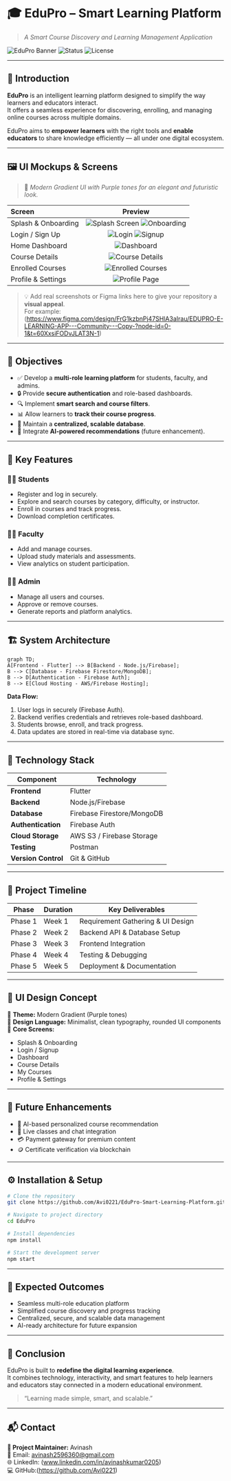 # 🎓 EduPro – Smart Learning Platform  
> _A Smart Course Discovery and Learning Management Application_

![EduPro Banner](/assets/LOGO.png)
![Status](https://img.shields.io/badge/Status-Development-blue?style=for-the-badge)
![License](https://img.shields.io/badge/License-MIT-green?style=for-the-badge)

---

## 🌟 Introduction

**EduPro** is an intelligent learning platform designed to simplify the way learners and educators interact.  
It offers a seamless experience for discovering, enrolling, and managing online courses across multiple domains.

EduPro aims to **empower learners** with the right tools and **enable educators** to share knowledge efficiently — all under one digital ecosystem.

---

## 🖼️ UI Mockups & Screens

> 🧠 _Modern Gradient UI with Purple tones for an elegant and futuristic look._

| Screen | Preview |
|:-------|:--------:|
| Splash & Onboarding | ![Splash Screen](/assets/01_LAUNCHING.jpg) ![Onboarding](/assets/02_INTRO-01.jpg) |
| Login / Sign Up | ![Login](/assets/07_LOGIN.jpg) ![Signup](/assets/06_REGISTER%20NOW.jpg) |
| Home Dashboard | ![Dashboard](/assets/16_HOME.jpg) |
| Course Details | ![Course Details](/assets/19_POPULAR%20COURSES.jpg) |
| Enrolled Courses | ![Enrolled Courses](/assets/21_COURSES%20LIST.jpg) |
| Profile & Settings | ![Profile Page](/assets/50_PROFILES.jpg) |

> 💡 Add real screenshots or Figma links here to give your repository a **visual appeal**.  
> For example:  
> (https://www.figma.com/design/FrG1kzbnPj47SHlA3aIrau/EDUPRO-E-LEARNING-APP---Community---Copy-?node-id=0-1&t=60XxsiFODvJLAT3N-1)

---

## 🎯 Objectives

- ✅ Develop a **multi-role learning platform** for students, faculty, and admins.  
- 🔒 Provide **secure authentication** and role-based dashboards.  
- 🔍 Implement **smart search and course filters**.  
- 📊 Allow learners to **track their course progress**.  
- 💾 Maintain a **centralized, scalable database**.  
- 🤖 Integrate **AI-powered recommendations** (future enhancement).  

---

## 🚀 Key Features

### 👩‍🎓 Students
- Register and log in securely.  
- Explore and search courses by category, difficulty, or instructor.  
- Enroll in courses and track progress.  
- Download completion certificates.

### 👨‍🏫 Faculty
- Add and manage courses.  
- Upload study materials and assessments.  
- View analytics on student participation.

### 🧑‍💼 Admin
- Manage all users and courses.  
- Approve or remove courses.  
- Generate reports and platform analytics.

---

## 🏗️ System Architecture

```mermaid
graph TD;
A[Frontend - Flutter] --> B[Backend - Node.js/Firebase];
B --> C[Database - Firebase Firestore/MongoDB];
B --> D[Authentication - Firebase Auth];
B --> E[Cloud Hosting - AWS/Firebase Hosting];
```

**Data Flow:**
1. User logs in securely (Firebase Auth).  
2. Backend verifies credentials and retrieves role-based dashboard.  
3. Students browse, enroll, and track progress.  
4. Data updates are stored in real-time via database sync.

---

## 🧠 Technology Stack

| Component | Technology |
|------------|-------------|
| **Frontend** | Flutter  |
| **Backend** | Node.js/Firebase|
| **Database** |  Firebase Firestore/MongoDB |
| **Authentication** | Firebase Auth |
| **Cloud Storage** | AWS S3 / Firebase Storage |
| **Testing** | Postman |
| **Version Control** | Git & GitHub |

---

## 📅 Project Timeline

| Phase | Duration | Key Deliverables |
|--------|-----------|------------------|
| Phase 1 | Week 1 | Requirement Gathering & UI Design |
| Phase 2 | Week 2 | Backend API & Database Setup |
| Phase 3 | Week 3 | Frontend Integration |
| Phase 4 | Week 4 | Testing & Debugging |
| Phase 5 | Week 5 | Deployment & Documentation |

---

## 🌈 UI Design Concept

🎨 **Theme:** Modern Gradient (Purple tones)  
📱 **Design Language:** Minimalist, clean typography, rounded UI components  
🧩 **Core Screens:**  
- Splash & Onboarding  
- Login / Signup  
- Dashboard  
- Course Details  
- My Courses  
- Profile & Settings  

---

## 🔮 Future Enhancements

- 🤖 AI-based personalized course recommendation  
- 💬 Live classes and chat integration  
- 💳 Payment gateway for premium content  
- 🪙 Certificate verification via blockchain  

---

## ⚙️ Installation & Setup

```bash
# Clone the repository
git clone https://github.com/Avi0221/EduPro-Smart-Learning-Platform.git

# Navigate to project directory
cd EduPro

# Install dependencies
npm install

# Start the development server
npm start
```

---

## 🧾 Expected Outcomes

- Seamless multi-role education platform  
- Simplified course discovery and progress tracking  
- Centralized, secure, and scalable data management  
- AI-ready architecture for future expansion  

---

## 🏁 Conclusion

EduPro is built to **redefine the digital learning experience**.  
It combines technology, interactivity, and smart features to help learners and educators stay connected in a modern educational environment.

> “Learning made simple, smart, and scalable.”

---

## 📬 Contact

**👤 Project Maintainer:** Avinash  
📧 Email: avinash2596360@gmail.com  
🌐 LinkedIn: (www.linkedin.com/in/avinashkumar0205)  
💻 GitHub:(https://github.com/Avi0221)